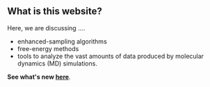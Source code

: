 What is this website?
-----------------------------

Here, we are discussing ....

* enhanced-sampling algorithms
* free-energy methods
* tools to analyze the vast amounts of data produced by molecular dynamics (MD) simulations.

**See what's new [here](/blogpost.html)**.
